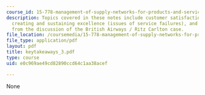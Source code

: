 ```yaml
---
course_id: 15-778-management-of-supply-networks-for-products-and-services-summer-2004
description: Topics covered in these notes include customer satisfaction & loyalty,
  creating and sustaining excellence (issues of service failures), and broader issues
  from the discussion of the British Airways / Ritz Carlton case.
file_location: /coursemedia/15-778-management-of-supply-networks-for-products-and-services-summer-2004/e0c969ae49cd82890ccd64c1aa38acef_keytakeaways_3.pdf
file_type: application/pdf
layout: pdf
title: keytakeaways_3.pdf
type: course
uid: e0c969ae49cd82890ccd64c1aa38acef

---
```

None
